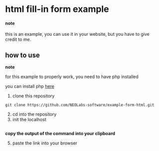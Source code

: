 # html fill-in form example

#### **note**

this is an example, you can use it in your website, but you have to give credit to me.

## how to use

**note**

for this example to properly work, you need to have php installed

you can install php [here](https://www.geeksforgeeks.org/how-to-install-php-on-linux/)

1. clone this repository
```
git clone https://github.com/NEOLabs-software/example-form-html.git
```
2. cd into the repository
3. init the localhost
```

```
**copy the output of the command into your clipboard**

5. paste the link into your browser
